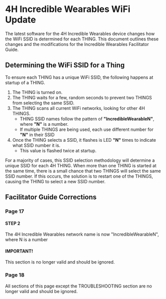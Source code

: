 

# 4H Incredible Wearables WiFi Update

The latest software for the 4H Incredible Wearables device changes how the WiFi SSID is determined for each THING. This document outlines these changes and the modifications for the Incredible Wearables Facilitator Guide.

## Determining the WiFi SSID for a Thing
To ensure each THING has a unique WiFi SSID, the following happens at startup of a THING.
1. The THING is turned on.
2. The THING waits for a few, random seconds to prevent two THINGS from selecting the same SSID.
3. The THING scans all current WiFi networks, looking for other 4H THINGS.
    * THING SSID names follow the pattern of **"IncredibleWearableN"**, where **"N"** is a number.
    * If multiple THINGS are being used, each use different number for **"N"** in their SSID
4. Once the THING selects a SSID, it flashes is LED **"N"** times to indicate what SSID number it is.
    * This value is flashed twice at startup.

For a majority of cases, this SSID selection methodology will determine a unique SSID for each 4H THING. When more than one THING is started at the same time, there is a small chance that two THINGS will select the same SSID number. If this occurs, the solution is to restart one of the THINGS, causing the THING to select a new SSID number.

## Facilitator Guide Corrections
### Page 17
#### STEP 2
The 4H Incredible Wearables network name is now "IncredibleWearableN", where N is a number
#### IMPORTANT!
This section is no longer valid and should be ignored.

### Page 18
All sections of this page except the TROUBLESHOOTING section are no longer valid and should be ignored.
